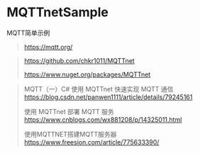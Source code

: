 # MQTTnetSample
MQTT简单示例

> https://mqtt.org/

> https://github.com/chkr1011/MQTTnet
>
> https://www.nuget.org/packages/MQTTnet

> MQTT（一）C# 使用 MQTTnet 快速实现 MQTT 通信
> https://blog.csdn.net/panwen1111/article/details/79245161
>
> 使用 MQTTnet 部署 MQTT 服务
> https://www.cnblogs.com/wx881208/p/14325011.html
>
> 使用MQTTNET搭建MQTT服务器
> https://www.freesion.com/article/775633390/